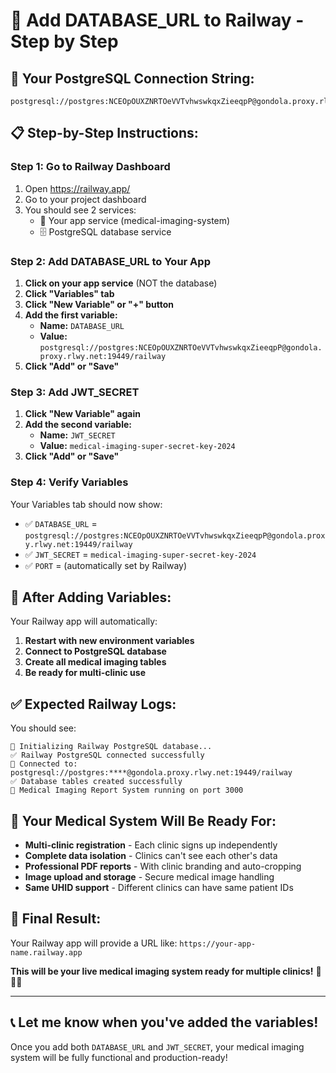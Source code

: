 # 🚂 Add DATABASE_URL to Railway - Step by Step

## 🎯 **Your PostgreSQL Connection String:**
```
postgresql://postgres:NCEOpOUXZNRTOeVVTvhwswkqxZieeqpP@gondola.proxy.rlwy.net:19449/railway
```

## 📋 **Step-by-Step Instructions:**

### **Step 1: Go to Railway Dashboard**
1. Open https://railway.app/
2. Go to your project dashboard
3. You should see 2 services:
   - 📱 Your app service (medical-imaging-system)
   - 🗄️ PostgreSQL database service

### **Step 2: Add DATABASE_URL to Your App**
1. **Click on your app service** (NOT the database)
2. **Click "Variables" tab**
3. **Click "New Variable" or "+" button**
4. **Add the first variable:**
   - **Name:** `DATABASE_URL`
   - **Value:** `postgresql://postgres:NCEOpOUXZNRTOeVVTvhwswkqxZieeqpP@gondola.proxy.rlwy.net:19449/railway`
5. **Click "Add" or "Save"**

### **Step 3: Add JWT_SECRET**
1. **Click "New Variable" again**
2. **Add the second variable:**
   - **Name:** `JWT_SECRET`
   - **Value:** `medical-imaging-super-secret-key-2024`
3. **Click "Add" or "Save"**

### **Step 4: Verify Variables**
Your Variables tab should now show:
- ✅ `DATABASE_URL` = `postgresql://postgres:NCEOpOUXZNRTOeVVTvhwswkqxZieeqpP@gondola.proxy.rlwy.net:19449/railway`
- ✅ `JWT_SECRET` = `medical-imaging-super-secret-key-2024`
- ✅ `PORT` = (automatically set by Railway)

## 🚀 **After Adding Variables:**

Your Railway app will automatically:
1. **Restart with new environment variables**
2. **Connect to PostgreSQL database**
3. **Create all medical imaging tables**
4. **Be ready for multi-clinic use**

## ✅ **Expected Railway Logs:**

You should see:
```
🔄 Initializing Railway PostgreSQL database...
✅ Railway PostgreSQL connected successfully
🔗 Connected to: postgresql://postgres:****@gondola.proxy.rlwy.net:19449/railway
✅ Database tables created successfully
🚀 Medical Imaging Report System running on port 3000
```

## 🏥 **Your Medical System Will Be Ready For:**

- **Multi-clinic registration** - Each clinic signs up independently
- **Complete data isolation** - Clinics can't see each other's data
- **Professional PDF reports** - With clinic branding and auto-cropping
- **Image upload and storage** - Secure medical image handling
- **Same UHID support** - Different clinics can have same patient IDs

## 🎉 **Final Result:**

Your Railway app will provide a URL like:
`https://your-app-name.railway.app`

**This will be your live medical imaging system ready for multiple clinics!** 🚂🏥✨

---

## 📞 **Let me know when you've added the variables!**

Once you add both `DATABASE_URL` and `JWT_SECRET`, your medical imaging system will be fully functional and production-ready!